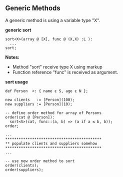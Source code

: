 ## Generic Methods

A generic method is using a variable type "X". 

**generic sort**

```
sort<X>(array @ [X], func @ (X,X) :L ):
  ...
sort;
```

**Notes:**

* Method "sort" receive type X using markup <X> 
* Function reference "func" is received as argument.

**sort usage**

```
def Person  <: { name ε S, age ε N };

new clients   := [Person](100);
new suppliers := [Person](10);

-- define order method for array of Persons
order(cat @ [Person]):
  sort<S>(cat, func::(a, b) => (a if a ≤ b, b));
order;

...
*******************************************
** populate clients and suppliers somehow
*******************************************
...

-- use new order method to sort
order(clients);
order(suppliers);
```